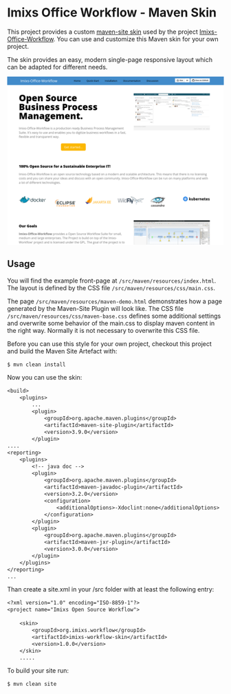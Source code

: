 # Imixs Office Workflow - Maven Skin

This project provides a custom [maven-site skin](https://maven.apache.org/plugins/maven-site-plugin/) used by the project [Imixs-Office-Workflow](https://github.com/imixs/imixs-office-workflow). You can use and customize this Maven skin for your own project. 

The skin provides an easy, modern single-page responsive layout which can be adapted for different needs. 

<img width="700" src="example-01.png" />

## Usage

You will find the example front-page at `/src/maven/resources/index.html`. The layout is defined by the CSS file `/src/maven/resources/css/main.css`.

The page `/src/maven/resources/maven-demo.html` demonstrates  how a page generated by the Maven-Site Plugin will look like. The CSS file `/src/maven/resources/css/maven-base.css` defines some additional settings and overwrite some behavior of the main.css to display maven content in the right way. Normally it is not necessary to overwrite this CSS file. 


Before you can use this style for your own project, checkout this project and build the Maven Site Artefact with:

	$ mvn clean install

Now you can use the skin:

	<build>
	    <plugins>
	        ...
	        <plugin>
	            <groupId>org.apache.maven.plugins</groupId>
	            <artifactId>maven-site-plugin</artifactId>
	            <version>3.9.0</version>
	        </plugin>
	....
	<reporting>
	    <plugins>
	        <!-- java doc -->
	        <plugin>
	            <groupId>org.apache.maven.plugins</groupId>
	            <artifactId>maven-javadoc-plugin</artifactId>
	            <version>3.2.0</version>
	            <configuration>
	                <additionalOptions>-Xdoclint:none</additionalOptions>
	            </configuration>
	        </plugin>
	        <plugin>
	            <groupId>org.apache.maven.plugins</groupId>
	            <artifactId>maven-jxr-plugin</artifactId>
	            <version>3.0.0</version>
	        </plugin>
	    </plugins>
	</reporting>
	...
		
Than create a site.xml in your /src folder with at least the following entry:

	<?xml version="1.0" encoding="ISO-8859-1"?>
	<project name="Imixs Open Source Workflow">
	
	    <skin>
	        <groupId>org.imixs.workflow</groupId>
	        <artifactId>imixs-workflow-skin</artifactId>
	        <version>1.0.0</version>
	    </skin>
	    .....

To build your site run:


	$ mvn clean site
	
	    